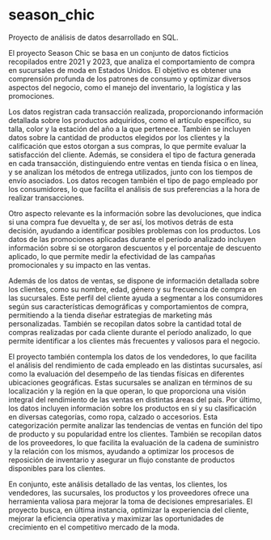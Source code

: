# season_chic
Proyecto de análisis de datos desarrollado en SQL.

El proyecto Season Chic se basa en un conjunto de datos ficticios recopilados entre 2021 y 2023, que analiza el comportamiento de compra en sucursales de moda en Estados Unidos. El objetivo es obtener una comprensión profunda de los patrones de consumo y optimizar diversos aspectos del negocio, como el manejo del inventario, la logística y las promociones.

Los datos registran cada transacción realizada, proporcionando información detallada sobre los productos adquiridos, como el artículo específico, su talla, color y la estación del año a la que pertenece. También se incluyen datos sobre la cantidad de productos elegidos por los clientes y la calificación que estos otorgan a sus compras, lo que permite evaluar la satisfacción del cliente. Además, se considera el tipo de factura generada en cada transacción, distinguiendo entre ventas en tienda física o en línea, y se analizan los métodos de entrega utilizados, junto con los tiempos de envío asociados. Los datos recogen también el tipo de pago empleado por los consumidores, lo que facilita el análisis de sus preferencias a la hora de realizar transacciones.

Otro aspecto relevante es la información sobre las devoluciones, que indica si una compra fue devuelta y, de ser así, los motivos detrás de esta decisión, ayudando a identificar posibles problemas con los productos. Los datos de las promociones aplicadas durante el período analizado incluyen información sobre si se otorgaron descuentos y el porcentaje de descuento aplicado, lo que permite medir la efectividad de las campañas promocionales y su impacto en las ventas.

Además de los datos de ventas, se dispone de información detallada sobre los clientes, como su nombre, edad, género y su frecuencia de compra en las sucursales. Este perfil del cliente ayuda a segmentar a los consumidores según sus características demográficas y comportamientos de compra, permitiendo a la tienda diseñar estrategias de marketing más personalizadas. También se recopilan datos sobre la cantidad total de compras realizadas por cada cliente durante el período analizado, lo que permite identificar a los clientes más frecuentes y valiosos para el negocio.

El proyecto también contempla los datos de los vendedores, lo que facilita el análisis del rendimiento de cada empleado en las distintas sucursales, así como la evaluación del desempeño de las tiendas físicas en diferentes ubicaciones geográficas. Estas sucursales se analizan en términos de su localización y la región en la que operan, lo que proporciona una visión integral del rendimiento de las ventas en distintas áreas del país.
Por último, los datos incluyen información sobre los productos en sí y su clasificación en diversas categorías, como ropa, calzado o accesorios. Esta categorización permite analizar las tendencias de ventas en función del tipo de producto y su popularidad entre los clientes. También se recopilan datos de los proveedores, lo que facilita la evaluación de la cadena de suministro y la relación con los mismos, ayudando a optimizar los procesos de reposición de inventario y asegurar un flujo constante de productos disponibles para los clientes.

En conjunto, este análisis detallado de las ventas, los clientes, los vendedores, las sucursales, los productos y los proveedores ofrece una herramienta valiosa para mejorar la toma de decisiones empresariales. El proyecto busca, en última instancia, optimizar la experiencia del cliente, mejorar la eficiencia operativa y maximizar las oportunidades de crecimiento en el competitivo mercado de la moda.
